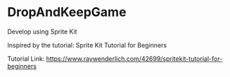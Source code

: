 # DropAndKeepGame
Develop using Sprite Kit

Inspired by the tutorial: Sprite Kit Tutorial for Beginners

Tutorial Link: https://www.raywenderlich.com/42699/spritekit-tutorial-for-beginners
